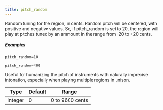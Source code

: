 ```yaml
---
title: pitch_random
---
```

Random tuning for the region, in cents. Random pitch will be centered, with
positive and negative values. So, if pitch_random is set to 20, the region will
play at pitches tuned by an ammount in the range from -20 to +20 cents.

##### Examples

```
pitch_random=10

pitch_random=400
```

Useful for humanizing the pitch of instruments with naturally imprecise
intonation, especially when playing multiple regions in unison.

| Type    | Default | Range           |
| ---     | ---     | ---             |
| integer | 0       | 0 to 9600 cents |
